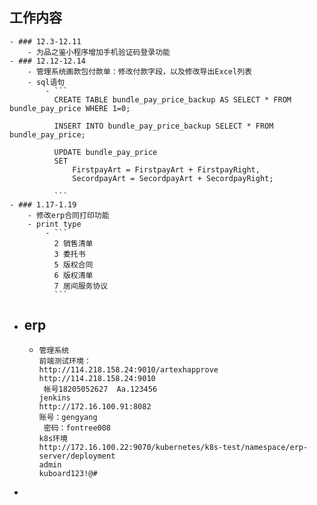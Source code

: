 ## 工作内容
	- ### 12.3-12.11
		- 为品之鉴小程序增加手机验证码登录功能
	- ### 12.12-12.14
		- 管理系统画款包付款单：修改付款字段，以及修改导出Excel列表
		- sql语句
			- ```
			  CREATE TABLE bundle_pay_price_backup AS SELECT * FROM bundle_pay_price WHERE 1=0;
			  
			  INSERT INTO bundle_pay_price_backup SELECT * FROM bundle_pay_price;
			  
			  UPDATE bundle_pay_price
			  SET 
			      FirstpayArt = FirstpayArt + FirstpayRight,
			      SecordpayArt = SecordpayArt + SecordpayRight;
			  
			  ```
	- ### 1.17-1.19
		- 修改erp合同打印功能
		- print type
			- ```
			  2 销售清单
			  3 委托书
			  5 版权合同
			  6 版权清单
			  7 居间服务协议
			  ```
- ## erp
	- ```
	  管理系统
	  前端测试环境：
	  http://114.218.158.24:9010/artexhapprove
	  http://114.218.158.24:9010  
	   帐号18205052627  Aa.123456
	  jenkins
	  http://172.16.100.91:8082
	  账号：gengyang
	   密码：fontree008
	  k8s环境
	  http://172.16.100.22:9070/kubernetes/k8s-test/namespace/erp-server/deployment
	  admin
	  kuboard123!@#
	  ```
-